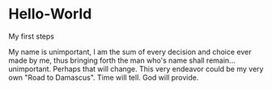 # Hello-World
My first steps 

 My name is unimportant, I am the sum of every decision and choice ever made by me, thus bringing forth the man who's name shall remain... unimportant. 
Perhaps that will change. This very endeavor could be my very own "Road to Damascus". Time will tell. God will provide. 
